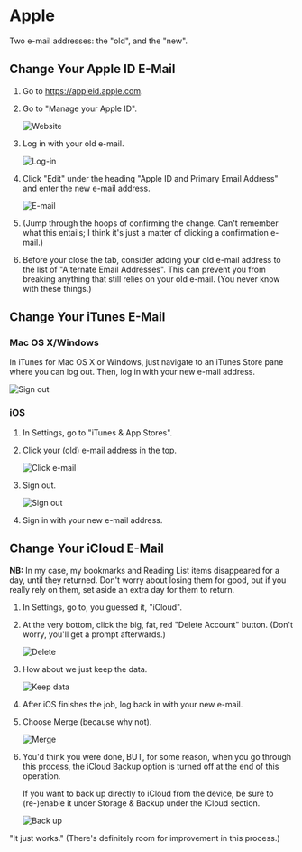 Apple
=====

Two e-mail addresses: the "old", and the "new".

## Change Your Apple ID E-Mail

1. Go to <https://appleid.apple.com>.

2. Go to "Manage your Apple ID".

    ![Website](screenshots/1-apple-id/1-website.png)

3. Log in with your old e-mail.

    ![Log-in](screenshots/1-apple-id/2-login.png)

4. Click "Edit" under the heading "Apple ID and Primary Email Address" and enter the new e-mail address.

    ![E-mail](screenshots/1-apple-id/3-email.png)

5. (Jump through the hoops of confirming the change. Can't remember what this entails; I think it's just a matter of clicking a confirmation e-mail.)

6. Before your close the tab, consider adding your old e-mail address to the list of "Alternate Email Addresses". This can prevent you from breaking anything that still relies on your old e-mail. (You never know with these things.)

## Change Your iTunes E-Mail

### Mac OS X/Windows

In iTunes for Mac OS X or Windows, just navigate to an iTunes Store pane where you can log out. Then, log in with your new e-mail address.

![Sign out](screenshots/2-itunes-mac-windows/signout.png)

### iOS

1. In Settings, go to "iTunes & App Stores".

2. Click your (old) e-mail address in the top.

    ![Click e-mail](screenshots/3-itunes-ios/1-info.png)

3. Sign out.

    ![Sign out](screenshots/3-itunes-ios/2-signout.png)

4. Sign in with your new e-mail address.

## Change Your iCloud E-Mail

**NB:** In my case, my bookmarks and Reading List items disappeared for a day, until they returned. Don't worry about losing them for good, but if you really rely on them, set aside an extra day for them to return.

1. In Settings, go to, you guessed it, "iCloud".

2. At the very bottom, click the big, fat, red "Delete Account" button. (Don't worry, you'll get a prompt afterwards.)

    ![Delete](screenshots/4-icloud/1-delete.png)

3. How about we just keep the data.

    ![Keep data](screenshots/4-icloud/2-delete-prompt.png)

4. After iOS finishes the job, log back in with your new e-mail.

5. Choose Merge (because why not).

    ![Merge](screenshots/4-icloud/3-merge.png)

6. You'd think you were done, BUT, for some reason, when you go through this process, the iCloud Backup option is turned off at the end of this operation.

    If you want to back up directly to iCloud from the device, be sure to (re-)enable it under Storage & Backup under the iCloud section.

    ![Back up](screenshots/4-icloud/4-backup.png)

"It just works." (There's definitely room for improvement in this process.)
